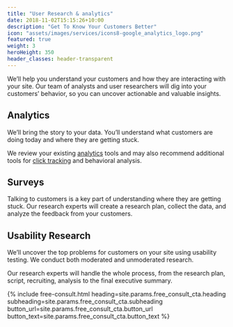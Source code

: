 ```yaml
---
title: "User Research & analytics"
date: 2018-11-02T15:15:26+10:00
description: "Get To Know Your Customers Better"
icon: "assets/images/services/icons8-google_analytics_logo.png"
featured: true
weight: 3
heroHeight: 350
header_classes: header-transparent
---
```


We’ll help you understand your customers and how they are interacting with your site. Our team of analysts and user researchers will dig into your customers’ behavior, so you can uncover actionable and valuable insights.

## Analytics

We’ll bring the story to your data. You’ll understand what customers are doing today and where they are getting stuck.

We review your existing <a class="glossary-word" href="https://experimentzone.com/support/glossary/#Analytics">analytics</a> tools and may also recommend additional tools for <a class="glossary-word" href="https://experimentzone.com/support/glossary/#Click-Tracking">click tracking</a> and behavioral analysis.

## Surveys

Talking to customers is a key part of understanding where they are getting stuck. Our research experts will create a research plan, collect the data, and analyze the feedback from your customers.

## Usability Research

We’ll uncover the top problems for customers on your site using usability testing. We conduct both moderated and unmoderated research.

Our research experts will handle the whole process, from the research plan, script, recruiting, analysis to the final executive summary.

{% include free-consult.html heading=site.params.free_consult_cta.heading
subheading=site.params.free_consult_cta.subheading
button_url=site.params.free_consult_cta.button_url
button_text=site.params.free_consult_cta.button_text %}
